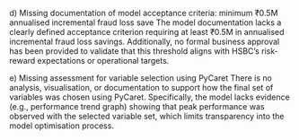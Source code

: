 
d) Missing documentation of model acceptance criteria: minimum ₹0.5M annualised incremental fraud loss save
The model documentation lacks a clearly defined acceptance criterion requiring at least ₹0.5M in annualised incremental fraud loss savings. Additionally, no formal business approval has been provided to validate that this threshold aligns with HSBC’s risk-reward expectations or operational targets.

e) Missing assessment for variable selection using PyCaret
There is no analysis, visualisation, or documentation to support how the final set of variables was chosen using PyCaret. Specifically, the model lacks evidence (e.g., performance trend graph) showing that peak performance was observed with the selected variable set, which limits transparency into the model optimisation process.
